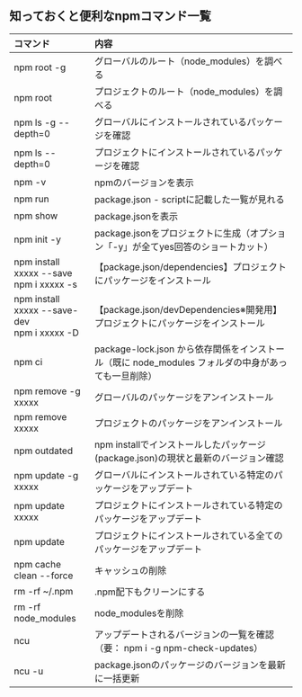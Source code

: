
## 知っておくと便利なnpmコマンド一覧
| コマンド                     | 内容                                                                                                 | 
| :--------------------------- | :--------------------------------------------------------------------------------------------------- | 
| npm root -g                  | グローバルのルート（node_modules）を調べる                                                           | 
| npm root                     | プロジェクトのルート（node_modules）を調べる                                                         | 
| npm ls -g --depth=0          | グローバルにインストールされているパッケージを確認                                                   | 
| npm ls --depth=0             | プロジェクトにインストールされているパッケージを確認                                                 | 
| npm -v                       | npmのバージョンを表示                                                                                | 
| npm run                      | package.json - scriptに記載した一覧が見れる                                                          | 
| npm show                     | package.jsonを表示                                                                                   | 
| npm init -y                  | package.jsonをプロジェクトに生成（オプション「-y」が全てyes回答のショートカット）                    | 
| npm install xxxxx --save<br>npm i xxxxx -s     | 【package.json/dependencies】プロジェクトにパッケージをインストール           | 
| npm install xxxxx --save-dev<br>npm i xxxxx -D | 【package.json/devDependencies※開発用】プロジェクトにパッケージをインストール | 
| npm ci                       | package-lock.json から依存関係をインストール（既に node_modules フォルダの中身があっても一旦削除）| 
| npm remove -g xxxxx          | グローバルのパッケージをアンインストール                                                             | 
| npm remove xxxxx             | プロジェクトのパッケージをアンインストール                                                           | 
| npm outdated                 | npm installでインストールしたパッケージ(package.json)の現状と最新のバージョン確認                     | 
| npm update -g xxxxx          | グローバルにインストールされている特定のパッケージをアップデート                     | 
| npm update xxxxx             | プロジェクトにインストールされている特定のパッケージをアップデート                     | 
| npm update                   | プロジェクトにインストールされている全てのパッケージをアップデート                     | 
| npm cache clean --force      | キャッシュの削除                     | 
| rm -rf ~/.npm                | .npm配下もクリーンにする                     | 
| rm -rf node_modules          | node_modulesを削除                     | 
| ncu          | アップデートされるバージョンの一覧を確認（要： npm i -g npm-check-updates）                     | 
| ncu -u          | package.jsonのパッケージのバージョンを最新に一括更新                     | 









